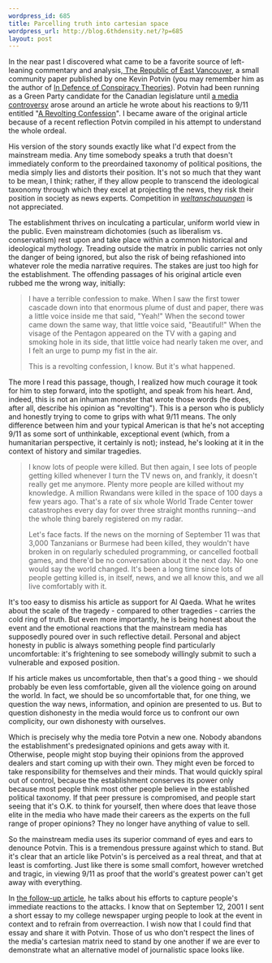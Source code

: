 ```yaml
--- 
wordpress_id: 685
title: Parcelling truth into cartesian space
wordpress_url: http://blog.6thdensity.net/?p=685
layout: post
---
```

In the near past I discovered what came to be a favorite source of left-leaning commentary and analysis,<a href="http://republic-news.org/"> The Republic of East Vancouver</a>, a small community paper published by one Kevin Potvin (you may remember him as the author of <a href="http://republic-news.org/archive/141-repub/141_kevin_potvin_conspiracy.htm">In Defence of Conspiracy Theories</a>).  Potvin had been running as a Green Party candidate for the Canadian legislature until <a href="http://www.google.com/search?hl=en&ie=UTF8&ned=us&q=%22A+revolting+confession%22">a media controversy</a> arose around an article he wrote about his reactions to 9/11 entitled "<a href="http://republic-news.org/archive/52-repub/repub_52_potvin_conf.html">A Revolting Confession</a>". I became aware of the original article because of a recent reflection Potvin compiled in his attempt to understand the whole ordeal.

His version of the story sounds exactly like what I'd expect from the mainstream media. Any time somebody speaks a truth that doesn't immediately conform to the preordained taxonomy of political positions, the media simply lies and distorts their position.  It's not so much that they want to be mean, I think; rather, if they allow people to transcend the ideological taxonomy through which they excel at projecting the news, they risk their position in society as news experts. Competition in <em><a href="http://en.wikipedia.org/wiki/World_view">weltanschauungen</a></em> is not appreciated.

The establishment thrives on inculcating a particular, uniform world view in the public. Even mainstream dichotomies (such as liberalism vs. conservatism) rest upon and take place within a common historical and ideological mythology.  Treading outside the matrix in public carries not only the danger of being ignored, but also the risk of being refashioned into whatever role the media narrative requires. The stakes are just too high for the establishment.
The offending passages of his original article even rubbed me the wrong way, initially:
<blockquote>I have a terrible confession to make. When I saw the first                     tower cascade down into that enormous plume of dust and paper,                     there was a little voice inside me that said, "Yeah!"                     When the second tower came down the same way, that little                     voice said, "Beautiful!" When the visage of the                     Pentagon appeared on the TV with a gaping and smoking hole                     in its side, that little voice had nearly taken me over, and                     I felt an urge to pump my fist in the air.

This is a revolting confession, I know. But it's what happened.</blockquote>
<!--more-->The more I read this passage, though, I realized how much courage it took for him to step forward, into the spotlight, and speak from his heart.  And, indeed, this is not an inhuman monster that wrote those words (he does, after all, describe his opinion as "revolting"). This is a person who is publicly and honestly trying to come to grips with what 9/11 means.  The only difference between him and your typical American is that he's not accepting 9/11 as some sort of unthinkable, exceptional event (which, from a humanitarian perspective, it certainly is not); instead, he's looking at it in the context of history and similar tragedies.
<blockquote>I know lots of people were killed. But then again, I see                     lots of people getting killed whenever I turn the TV news                     on, and frankly, it doesn't really get me anymore. Plenty                     more people are killed without my knowledge. A million Rwandans                     were killed in the space of 100 days a few years ago. That's                     a rate of six whole World Trade Center tower catastrophes                     every day for over three straight months running--and the                     whole thing barely registered on my radar.

Let's face facts. If the news on the morning of September                     11 was that 3,000 Tanzanians or Burmese had been killed, they                     wouldn't have broken in on regularly scheduled programming,                     or cancelled football games, and there'd be no conversation                     about it the next day. No one would say the world changed.                     It's been a long time since lots of people getting killed                     is, in itself, news, and we all know this, and we all live                     comfortably with it.</blockquote>
It's too easy to dismiss his article as support for Al Qaeda. What he writes about the scale of the tragedy - compared to other tragedies - carries the cold ring of truth. But even more importantly, he is being honest about the event and the emotional reactions that the mainstream media has supposedly poured over in such reflective detail. Personal and abject honesty in public is always something people find particularly uncomfortable: it's frightening to see somebody willingly submit to such a vulnerable and exposed position.

If his article makes us uncomfortable, then that's a good thing - we should probably be even less comfortable, given all the violence going on around the world. In fact, we should be so uncomfortable that, for one thing, we question the way news, information, and opinion are presented to us.  But to question dishonesty in the media would force us to confront our own complicity, our own dishonesty with ourselves.

Which is precisely why the media tore Potvin a new one. Nobody abandons the establishment's predesignated opinions and gets away with it. Otherwise, people might stop buying their opinions from the approved dealers and start coming up with their own.  They might even be forced to take responsibility for themselves and their minds.  That would quickly spiral out of control, because the establishment conserves its power only because most people think most other people believe in the established political taxonomy.  If that peer pressure is compromised, and people start seeing that it's O.K. to think for yourself, then where does that leave those elite in the media who have made their careers as the experts on the full range of proper opinions?  They no longer have anything of value to sell.

So the mainstream media uses its superior command of eyes and ears to denounce Potvin.  This is a tremendous pressure against which to stand.  But it's clear that an article like Potvin's is perceived as a real threat, and that at least is comforting.  Just like there is some small comfort, however wretched and tragic, in viewing 9/11 as proof that the world's greatest power can't get away with everything.

In <a href="http://republic-news.org/archive/161-repub/161_response.htm">the follow-up article</a>, he talks about his efforts to capture people's immediate reactions to the attacks.  I know that on September 12, 2001 I sent a short essay to my college newspaper urging people to look at the event in context and to refrain from overreaction.  I wish now that I could find that essay and share it with Potvin.  Those of us who don't respect the lines of the media's cartesian matrix need to stand by one another if we are ever to demonstrate what an alternative model of journalistic space looks like.
